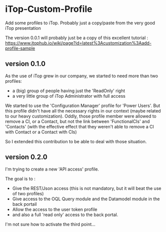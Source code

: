 # iTop-Custom-Profile
Add some profiles to iTop. Probably just a copy/paste from the very good iTop presentation

The version 0.0.1 will probably just be a copy of this excellent tutorial :
https://www.itophub.io/wiki/page?id=latest%3Acustomization%3Aadd-profile-sample

## version 0.1.0

As the use of iTop grew in our company, we started to need more than two profiles:

* a (big) group of people having just the 'ReadOnly' right 
* a very little group of iTop Administrator with full access

We started to use the 'Configuration Manager' profile for 'Power Users'. But this profile didn't have all the necessary rights in our context (maybe related to our heavy customization).
Oddly, those profile member were allowed to remove a CI, or a Contact, but not the link between 'FunctionalCIs' and 'Contacts' (with the effective effect that they weren't able to remove a CI with Contact or a Contact with CIs)

So I extended this contribution to be able to deal with those situation.

## version 0.2.0

I'm trying to create a new 'API access' profile.

The goal is to :

* Give the REST/Json access (this is not mandatory, but it will beat the use of two profiles)
* Give access to the OQL Query module and the Datamodel module in the back portail
* Allow the access to the user token profile
* and also a full 'read only' access to the back portal.

I'm not sure how to activate the third point…
